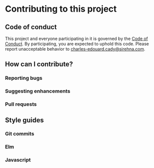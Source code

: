 # Contributing to this project

## Code of conduct

This project and everyone participating in it is governed by the [Code of Conduct](CODE_OF_CONDUCT.md).
By participating, you are expected to uphold this code. Please report unacceptable behavior to charles-edouard.cady@sirehna.com.

## How can I contribute?

### Reporting bugs
### Suggesting enhancements
### Pull requests

## Style guides

### Git commits
### Elm
### Javascript
